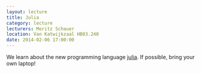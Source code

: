 ```yaml
---
layout: lecture
title: Julia
category: lecture
lecturers: Moritz Schauer
location: Van Katwijkzaal HB03.240
date: 2014-02-06 17:00:00
---
```


We learn about the new programming language [julia]. If possible, bring your own laptop!

[julia]: http://julialang.org
